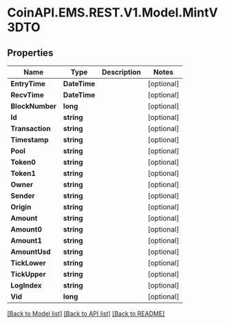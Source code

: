 
# CoinAPI.EMS.REST.V1.Model.MintV3DTO

## Properties

Name | Type | Description | Notes
------------ | ------------- | ------------- | -------------
**EntryTime** | **DateTime** |  | [optional] 
**RecvTime** | **DateTime** |  | [optional] 
**BlockNumber** | **long** |  | [optional] 
**Id** | **string** |  | [optional] 
**Transaction** | **string** |  | [optional] 
**Timestamp** | **string** |  | [optional] 
**Pool** | **string** |  | [optional] 
**Token0** | **string** |  | [optional] 
**Token1** | **string** |  | [optional] 
**Owner** | **string** |  | [optional] 
**Sender** | **string** |  | [optional] 
**Origin** | **string** |  | [optional] 
**Amount** | **string** |  | [optional] 
**Amount0** | **string** |  | [optional] 
**Amount1** | **string** |  | [optional] 
**AmountUsd** | **string** |  | [optional] 
**TickLower** | **string** |  | [optional] 
**TickUpper** | **string** |  | [optional] 
**LogIndex** | **string** |  | [optional] 
**Vid** | **long** |  | [optional] 

[[Back to Model list]](../README.md#documentation-for-models)
[[Back to API list]](../README.md#documentation-for-api-endpoints)
[[Back to README]](../README.md)

